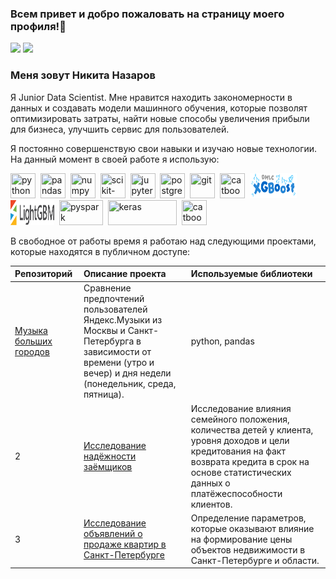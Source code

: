 ### Всем привет и добро пожаловать на страницу моего профиля!👋 ###
<p><a href="https://www.linkedin.com/in/nazarov-nikita-aleksandrovich/"><img src="https://img.shields.io/badge/linkedin-%230077B5.svg?&style=for-the-badge&logo=linkedin&logoColor=white" height=25></a> <a href="https://t.me/Nikita_Nazarov_1993"><img src="https://img.shields.io/badge/Telegram-2CA5E0?style=for-the-badge&logo=telegram&logoColor=white" height=25></a></p>

### Меня зовут Никита Назаров ### 

Я Junior Data Scientist. Мне нравится находить закономерности в данных и создавать модели машинного обучения, которые позволят оптимизировать затраты, найти новые способы увеличения прибыли для бизнеса, улучшить сервис для пользователей. 

Я постоянно совершенствую свои навыки и изучаю новые технологии. На данный момент в своей работе я использую:

<img src="https://cdn.jsdelivr.net/gh/devicons/devicon/icons/python/python-original-wordmark.svg" title="python" width="40" height="40"/>&nbsp;
<img src="https://cdn.jsdelivr.net/gh/devicons/devicon/icons/pandas/pandas-original-wordmark.svg" title="pandas" width="40" height="40"/>&nbsp;
<img src="https://cdn.jsdelivr.net/gh/devicons/devicon/icons/numpy/numpy-original-wordmark.svg" title="numpy" width="40" height="40"/>&nbsp;
<img src="https://avatars.githubusercontent.com/u/365630?s=200&v=4" title="scikit-learn" width="40" height="40"/>&nbsp;
<img src="https://cdn.jsdelivr.net/gh/devicons/devicon/icons/jupyter/jupyter-original-wordmark.svg" title="jupyter" width="40" height="40"/>&nbsp;
<img src="https://cdn.jsdelivr.net/gh/devicons/devicon/icons/postgresql/postgresql-original-wordmark.svg" title="postgresql" width="40" height="40"/>&nbsp;
<img src="https://cdn.jsdelivr.net/gh/devicons/devicon/icons/git/git-original-wordmark.svg" title="git" width="40" height="40"/>&nbsp;
<img src="https://avatars.githubusercontent.com/u/29043415?s=200&v=4" title="catboost" width="40" height="40"/>&nbsp;
<img src="https://raw.githubusercontent.com/dmlc/dmlc.github.io/master/img/logo-m/xgboost.png" title="xgboost" width="75" height="40"/>&nbsp;
<img src="https://github.com/microsoft/LightGBM/raw/master/docs/logo/LightGBM_logo_black_text.svg" title="lightgbm" width="70" height="40"/>&nbsp;
<img src="https://spark.apache.org/docs/latest/api/python/_static/spark-logo-reverse.png" title="pyspark" width="70" height="40"/>&nbsp;
<img src="https://keras.io/img/logo.png" title="keras" width="110" height="40"/>&nbsp;
<img src="https://raw.githubusercontent.com/PySimpleGUI/PySimpleGUI/master/images/for_readme/Logo%20with%20text%20for%20GitHub%20Top.png" title="catboost" width="40" height="40"/>&nbsp;


В свободное от работы время я работаю над следующими проектами, которые находятся в публичном доступе:

| Репозиторий             | Описание проекта        | Используемые библиотеки | 
| :---------------------- | :---------------------- | :---------------------- |
[Музыка больших городов](https://github.com/Lodiur93/yandex_praktikum_projects/tree/main/Проект%20%231.%20Музыка%20больших%20городов) | Сравнение предпочтений пользователей Яндекс.Музыки из Москвы и Санкт-Петербурга в зависимости от времени (утро и вечер) и дня недели (понедельник, среда, пятница).| python, pandas |
| 2 | [Исследование надёжности заёмщиков](https://github.com/Lodiur93/yandex_praktikum_projects/tree/main/Проект%20%232.%20Исследование%20надёжности%20заёмщиков) | Исследование влияния семейного положения, количества детей у клиента, уровня доходов и цели кредитования на факт возврата кредита в срок на основе статистических данных о платёжеспособности клиентов. | python, pandas |
| 3 | [Исследование объявлений о продаже квартир в Санкт-Петербурге](https://github.com/Lodiur93/yandex_praktikum_projects/tree/main/Проект%20%233.%20Исследование%20объявлений%20о%20продаже%20квартир%20в%20Санкт-Петербурге) | Определение параметров, которые оказывают влияние на формирование цены объектов недвижимости в Санкт-Петербурге и области. | python, pandas, matplotlib |
